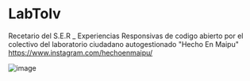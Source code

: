 # LabTolv
Recetario del S.E.R _ Experiencias Responsivas de codigo abierto
por el colectivo del laboratorio ciudadano autogestionado "Hecho En Maipu"
https://www.instagram.com/hechoenmaipu/

![image](https://user-images.githubusercontent.com/33662786/145840160-eb358084-2452-4111-bdb2-287707810fba.png)
